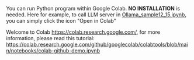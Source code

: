 You can run Python program within Google Colab. **NO INSTALLATION** is needed. Here for example, to call LLM server in [Ollama_sample12_15.ipynb](https://github.com/wanghaiy2018/AC0499_2024/blob/main/Code/ai_agent/Ollama_sample12_15.ipynb), you can simply click the icon "Open in Colab"

Welcome to Colab   https://colab.research.google.com/, for more information, please read this tutorial:  https://colab.research.google.com/github/googlecolab/colabtools/blob/main/notebooks/colab-github-demo.ipynb
